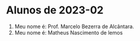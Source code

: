 # Alunos de 2023-02

1. Meu nome é: Prof. Marcelo Bezerra de Alcântara.
2. Meu nome é: Matheus Nascimento de lemos
